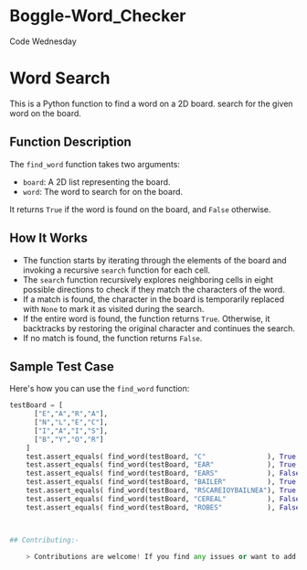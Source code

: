 # Boggle-Word_Checker
  Code Wednesday

# Word Search

This is a Python function to find a word on a 2D board. search for the given word on the board.

## Function Description

The `find_word` function takes two arguments:

- `board`: A 2D list representing the board.
- `word`: The word to search for on the board.

It returns `True` if the word is found on the board, and `False` otherwise.

## How It Works

- The function starts by iterating through the elements of the board and invoking a recursive `search` function for each cell.
- The `search` function recursively explores neighboring cells in eight possible directions to check if they match the characters of the word.
- If a match is found, the character in the board is temporarily replaced with `None` to mark it as visited during the search.
- If the entire word is found, the function returns `True`. Otherwise, it backtracks by restoring the original character and continues the search.
- If no match is found, the function returns `False`.

## Sample Test Case

Here's how you can use the `find_word` function:

```python
testBoard = [
      ["E","A","R","A"],
      ["N","L","E","C"],
      ["I","A","I","S"],
      ["B","Y","O","R"]
    ]
    test.assert_equals( find_word(testBoard, "C"               ), True  , "Test for C")
    test.assert_equals( find_word(testBoard, "EAR"             ), True  , "Test for EAR")
    test.assert_equals( find_word(testBoard, "EARS"            ), False , "Test for EARS")
    test.assert_equals( find_word(testBoard, "BAILER"          ), True  , "Test for BAILER")
    test.assert_equals( find_word(testBoard, "RSCAREIOYBAILNEA"), True  , "Test for RSCAREIOYBAILNEA")
    test.assert_equals( find_word(testBoard, "CEREAL"          ), False , "Test for CEREAL")
    test.assert_equals( find_word(testBoard, "ROBES"           ), False , "Test for ROBES")



## Contributing:-

    > Contributions are welcome! If you find any issues or want to add enhancements to the script, feel free to create a pull request.









